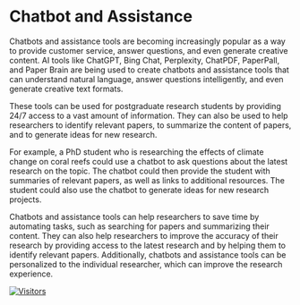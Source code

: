 # Chatbot and Assistance

Chatbots and assistance tools are becoming increasingly popular as a way to provide customer service, answer questions, and even generate creative content. AI tools like ChatGPT, Bing Chat, Perplexity, ChatPDF, PaperPall, and Paper Brain are being used to create chatbots and assistance tools that can understand natural language, answer questions intelligently, and even generate creative text formats.

These tools can be used for postgraduate research students by providing 24/7 access to a vast amount of information. They can also be used to help researchers to identify relevant papers, to summarize the content of papers, and to generate ideas for new research.

For example, a PhD student who is researching the effects of climate change on coral reefs could use a chatbot to ask questions about the latest research on the topic. The chatbot could then provide the student with summaries of relevant papers, as well as links to additional resources. The student could also use the chatbot to generate ideas for new research projects.

Chatbots and assistance tools can help researchers to save time by automating tasks, such as searching for papers and summarizing their content. They can also help researchers to improve the accuracy of their research by providing access to the latest research and by helping them to identify relevant papers. Additionally, chatbots and assistance tools can be personalized to the individual researcher, which can improve the research experience.

[![Visitors](https://api.visitorbadge.io/api/visitors?path=https%3A%2F%2Fgithub.com%2Fdrshahizan\&labelColor=%23697689\&countColor=%23555555\&style=plastic)](https://visitorbadge.io/status?path=https%3A%2F%2Fgithub.com%2Fdrshahizan)
